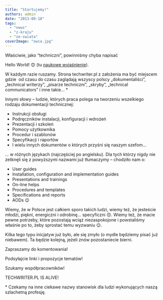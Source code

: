 ```yaml
---
title: "Startujemy!"
authors: admin
date: "2013-09-18"
tags:
  - "news"
  - "z-kraju"
  - "ze-swiata"
coverImage: "owca.jpg"
---
```


Właściwie, jako “techniczni”, powinniśmy chyba napisać

Hello World! 😊 (tu
[naukowe wyjaśnienie](http://pl.wikipedia.org/wiki/Hello_world)).

W każdym razie ruszamy. Strona techwriter.pl z założenia ma być miejscem gdzie 
od czasu do czasu zaglądają wszyscy polscy „dokumentaliści”, „technical
writerzy”, „pisarze techniczni”, „skryby”, „technical communicators” i inne
takie... \*

Innymi słowy – ludzie, których praca polega na tworzeniu wszelkiego rodzaju
dokumentacji technicznej:

- Instrukcji obsługi
- Podręczników instalacji, konfiguracji i wdrożeń
- Prezentacji i szkoleń
- Pomocy użytkownika
- Procedur i szablonów
- Specyfikacji i raportów
- I wielu innych dokumentów o których przyśni się naszym szefom...

... w różnych językach (najczęściej po angielsku). Dla tych którzy nigdy nie
zetknęli się z powyższymi nazwami już tłumaczymy – chodziło nam o:

- User guides
- Installation, configuration and implementation guides
- Presentations and trainings
- On-line helps
- Procedures and templates
- Specifications and reports
- AODs 😉

Wiemy, że w Polsce jest całkiem sporo takich ludzi, wiemy też, że jesteście
młodzi, piękni, energiczni i odrobinę... specyficzni 😊. Wiemy też, że macie
pewne potrzeby, które pozostają wciąż niezaspokojone i powstaliśmy właśnie po
to, żeby sprostać temu wyzwaniu 😉.

Kilka tego typu inicjatyw już było, ale się zmyło (o mydle będziemy pisać już
niebawem). Ta będzie kolejną, jeżeli znów pozostaniecie bierni.

Zapraszamy do komentowania!

Podsyłajcie linki i propozycje tematów!

Szukamy współpracowników!

TECHWRITER.PL IS ALIVE!

\* Czekamy na inne ciekawe nazwy stanowisk dla ludzi wykonujących naszą
szlachetną profesję.
